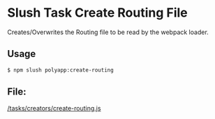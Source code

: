 

<!-- Start tasks/creators/create-routing.js -->

# Slush Task Create Routing File

Creates/Overwrites the Routing file to be read by the webpack loader.

## Usage

```bash
$ npm slush polyapp:create-routing
```

## File:
[/tasks/creators/create-routing.js](../../../tasks/creators/create-routing.js)

<!-- End tasks/creators/create-routing.js -->

